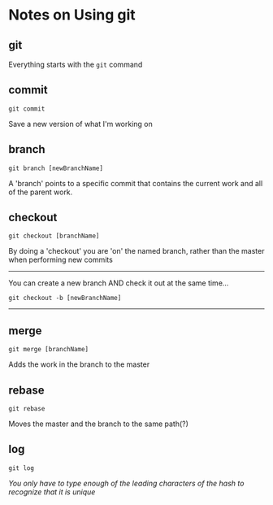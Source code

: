 # Notes on Using git #

## git

Everything starts with the `git` command

## commit

`git commit`

  Save a new version of what I'm working on
  
## branch
  
`git branch [newBranchName]`
  
  A 'branch' points to a specific commit that contains the current work and all of the parent work.
  
## checkout
  
`git checkout [branchName]`
  
  By doing a 'checkout' you are 'on' the named branch, rather than the master when performing new commits
  
*****
  
You can create a new branch AND check it out at the same time...
  
  `git checkout -b [newBranchName]`
  
*****

## merge

`git merge [branchName]`

Adds the work in the branch to the master

## rebase

`git rebase`

Moves the master and the branch to the same path(?)

## log

`git log`

*You only have to type enough of the leading characters of the hash to recognize that it is unique*



